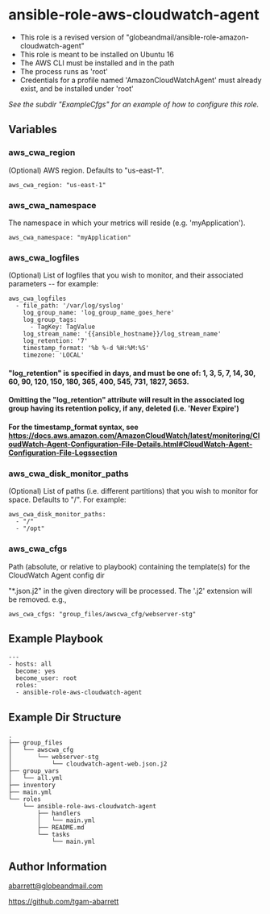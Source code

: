ansible-role-aws-cloudwatch-agent
======

- This role is a revised version of "globeandmail/ansible-role-amazon-cloudwatch-agent"
- This role is meant to be installed on Ubuntu 16
- The AWS CLI must be installed and in the path
- The process runs as 'root'
- Credentials for a profile named 'AmazonCloudWatchAgent' must already exist, and be installed under 'root'

*See the subdir "ExampleCfgs" for an example of how to configure this role.*


Variables
------

### aws_cwa_region
(Optional) AWS region.  Defaults to "us-east-1".
```
aws_cwa_region: "us-east-1"
```

### aws_cwa_namespace
The namespace in which your metrics will reside (e.g. 'myApplication').
```
aws_cwa_namespace: "myApplication"
```

### aws_cwa_logfiles
(Optional) List of logfiles that you wish to monitor, and their associated parameters -- for example:
```
aws_cwa_logfiles
  - file_path: '/var/log/syslog'
    log_group_name: 'log_group_name_goes_here'
    log_group_tags:
      - TagKey: TagValue
    log_stream_name: '{{ansible_hostname}}/log_stream_name'
    log_retention: '7'
    timestamp_format: '%b %-d %H:%M:%S'
    timezone: 'LOCAL'
```

#### "log_retention" is specified in days, and must be one of: 1, 3, 5, 7, 14, 30, 60, 90, 120, 150, 180, 365, 400, 545, 731, 1827, 3653.

#### Omitting the "log_retention" attribute will result in the associated log group having its retention policy, if any, deleted (i.e. 'Never Expire')

#### For the timestamp_format syntax, see https://docs.aws.amazon.com/AmazonCloudWatch/latest/monitoring/CloudWatch-Agent-Configuration-File-Details.html#CloudWatch-Agent-Configuration-File-Logssection

### aws_cwa_disk_monitor_paths
(Optional) List of paths (i.e. different partitions) that you wish to monitor for space.  Defaults to "/".  For example:
```
aws_cwa_disk_monitor_paths:
  - "/"
  - "/opt"
```

### aws_cwa_cfgs
Path (absolute, or relative to playbook) containing the template(s) for the CloudWatch Agent config dir

"*.json.j2" in the given directory will be processed.  The '.j2' extension will be removed.
e.g.,
```
aws_cwa_cfgs: "group_files/awscwa_cfg/webserver-stg"
```


Example Playbook
------

```
---
- hosts: all
  become: yes
  become_user: root
  roles:
  - ansible-role-aws-cloudwatch-agent
```


Example Dir Structure
------

```
.
├── group_files
│   └── awscwa_cfg
│       └── webserver-stg
│           └── cloudwatch-agent-web.json.j2
├── group_vars
│   └── all.yml
├── inventory
├── main.yml
└── roles
    └── ansible-role-aws-cloudwatch-agent
        ├── handlers
        │   └── main.yml
        ├── README.md
        └── tasks
            └── main.yml
```


Author Information
------

abarrett@globeandmail.com

https://github.com/tgam-abarrett
